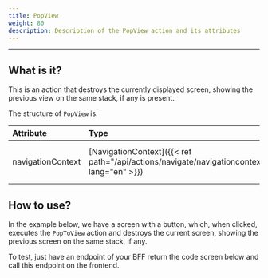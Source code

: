 ```yaml
---
title: PopView
weight: 80
description: Description of the PopView action and its attributes
---
```


---

## What is it?

This is an action that destroys the currently displayed screen, showing the previous view on the same stack, if any is present.

The structure of ``PopView`` is:

| **Attribute** | **Type** | Required | **Definition** |
| :------------ | :-------------------------------------------- | :---------: | :------------------ |
| navigationContext | ​[NavigationContext]({{< ref path="/api/actions/navigate/navigationcontext" lang="en" >}})​ | | Context saved on the target screen. |

## How to use?

In the example below, we have a screen with a button, which, when clicked, executes the ``PopToView`` action and destroys the current screen, showing the previous screen on the same stack, if any.

To test, just have an endpoint of your BFF return the code screen below and call this endpoint on the frontend.

